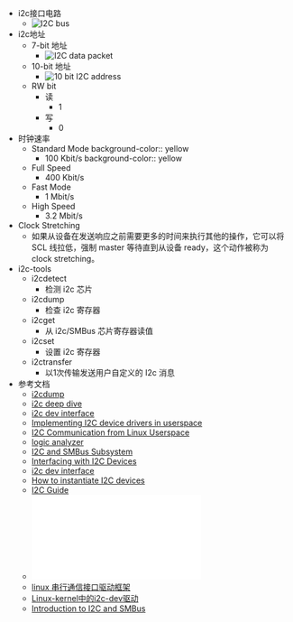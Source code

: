 - i2c接口电路
	- ![I2C bus](https://www.abelectronics.co.uk/docs/kb/gettingstarted/i2c/1-i2cbus.svg)
- i2c地址
	- 7-bit 地址
		- ![I2C data packet](https://www.abelectronics.co.uk/docs/kb/gettingstarted/i2c/1-i2c-packet.svg)
	- 10-bit 地址
		- ![10 bit I2C address](https://www.abelectronics.co.uk/docs/kb/gettingstarted/i2c/1-i2c-10-bit-address.svg)
	- RW bit
		- 读
			- 1
		- 写
			- 0
- 时钟速率
	- Standard Mode
	  background-color:: yellow
		- 100 Kbit/s
		  background-color:: yellow
	- Full Speed
		- 400 Kbit/s
	- Fast Mode
		- 1 Mbit/s
	- High Speed
		- 3.2 Mbit/s
- Clock Stretching
	- 如果从设备在发送响应之前需要更多的时间来执行其他的操作，它可以将 SCL 线拉低，强制 master 等待直到从设备 ready，这个动作被称为 clock stretching。
- i2c-tools
	- i2cdetect
		- 检测 i2c 芯片
	- i2cdump
		- 检查 i2c 寄存器
	- i2cget
		- 从 i2c/SMBus 芯片寄存器读值
	- i2cset
		- 设置 i2c 寄存器
	- i2ctransfer
		- 以1次传输发送用户自定义的 I2c 消息
- 参考文档
	- [i2cdump](https://helpmanual.io/man8/i2cdump/)
	- [i2c deep dive](https://wiki.stmicroelectronics.cn/stm32mpu/index.php?title=I2C_overview)
	- [i2c dev interface](https://www.kernel.org/doc/Documentation/i2c/dev-interface)
	- [Implementing I2C device drivers in userspace](https://docs.kernel.org/i2c/dev-interface.html)
	- [I2C Communication from Linux Userspace](https://www.ctrlinux.com/blog/?p=38)
	- [logic analyzer](https://www.saleae.com/downloads/)
	- [I2C and SMBus Subsystem](https://www.infradead.org/~mchehab/kernel_docs/driver-api/i2c.html)
	- [Interfacing with I2C Devices](https://elinux.org/Interfacing_with_I2C_Devices)
	- [i2c dev interface](https://www.kernel.org/doc/Documentation/i2c/dev-interface)
	- [How to instantiate I2C devices](https://docs.kernel.org/i2c/instantiating-devices.html)
	- [I2C Guide](https://opencoursehub.cs.sfu.ca/bfraser/grav-cms/cmpt433/guides/files/I2CGuide.pdf)
	- ![AT24C256C-Datasheet.pdf](./assets/AT24C256C-Datasheet_1678341329919_0.pdf)
	- [linux 串行通信接口驱动框架](https://www.cnblogs.com/downey-blog/p/10491953.html)
	- [Linux-kernel中的i2c-dev驱动](https://mshrimp.github.io/2020/04/12/Linux-kernel%E4%B8%AD%E7%9A%84i2c-dev%E9%A9%B1%E5%8A%A8/)
	- [Introduction to I2C and SMBus](https://docs.kernel.org/i2c/summary.html#introduction-to-i2c-and-smbus)